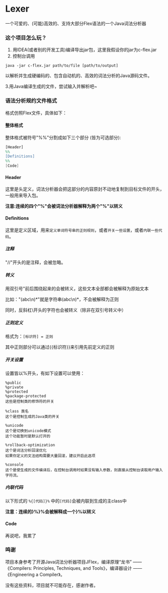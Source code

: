 # Lexer


一个可爱的、(可能)高效的、支持大部分Flex语法的一个Java词法分析器


### 这个项目怎么玩？
1. 用IDEA(或者别的开发工具)编译导出jar包，这里我假设你的jar为c-flex.jar
2. 控制台调用 
```shell
java -jar c-flex.jar path/to/file [path/to/output]
```
以解析并生成硬编码的、包含自动机的、高效的词法分析的Java源码文件。

3.用Java编译生成的文件，尝试输入并解析吧~ 



### 语法分析规约文件格式
格式仿照Flex文件，具体如下：

#### 整体格式
整体格式被符号"%%"分割成如下三个部分 (皆为可选部分):
```flex
[Header]
%%
[Definitions]
%%
[Code]
```


#### Header
这里是头定义，词法分析器会把这部分的内容原封不动地复制到目标文件的开头，一般用来导入包。

**注意:连续的四个"%"会被词法分析器解释为两个"%"以转义**



#### Definitions
这里是定义区域，用来`定义单词符号串的正则规则`，或者`开关一些设置`，或者`内联一些代码`。
##### 注释
"//"开头的是注释，会被忽略。
##### 转义
用双引号"前后围绕起来的会被转义，这些文本全部都会被解释为原始文本

比如："(abc\\n)*"就是字符串(abc\\n)\*，不会被解释为正则

同时，反斜杠\\开头的字符也会被转义（除非在双引号转义中）
##### 正则定义
格式为：`[标识符] = 正则`

其中正则部分可以通过{{标识符}}来引用先前定义的正则

##### 开关设置
设置皆以%开头，有如下设置可以使用：
```text
%public 
%private
%protected
%package-protected
这些是控制类的修饰符的开关

%class 类名
这个是控制生成的Java类的开关

%unicode
这个是切换到unicode模式
这个功能暂时是默认打开的

%rollback-optimization
这个是词法分析回滚优化
如果你定义的文法结构需要大量回滚，建议开启此选项

%console
这个是使生成的文件编译后，在控制台调用时如果没有输入参数，则直接从控制台读取用户输入字符流。
```

##### 内联代码
以下形式的
`%{[代码]}%`
中的`[代码]`会被内联到生成的主class中

**注意：连续的}%}%会被解释成一个}%以转义**



#### Code
再说吧，我累了

### 鸣谢
项目本身参考了开源Java词法分析器项目JFlex，编译原理“龙书” ——《Compilers: Principles, Techniques, and Tools》，编译器设计 ——《Engineering a Compiler》。

没有这些资料，项目就不可能存在，感谢作者。